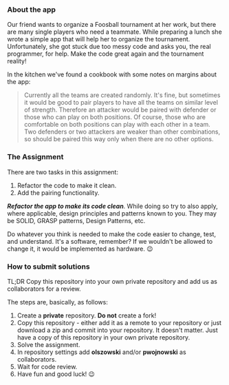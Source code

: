 ### About the app
Our friend wants to organize a Foosball tournament at her work, but there are many
single players who need a teammate. While preparing a lunch she wrote a simple
app that will help her to organize the tournament. Unfortunately, she got stuck
due too messy code and asks you, the real programmer, for help. Make the code
great again and the tournament reality!

In the kitchen we've found a cookbook with some notes on margins about the app:

>Currently all the teams are created randomly. It's fine, but sometimes it would
 be good to pair players to have all the teams on similar level of strength. Therefore
 an attacker would be paired with defender or those who can play on both positions. Of
 course, those who are comfortable on both positions can play with each other in
 a team. Two defenders or two attackers are weaker than other combinations, so should
 be paired this way only when there are no other options.

### The Assignment

There are two tasks in this assignment:
1. Refactor the code to make it clean.
1. Add the pairing functionality.

**_Refactor the app to make its code clean_**. While doing so try to also apply,
where applicable, design principles and patterns known to you. They may be
SOLID, GRASP patterns, Design Patterns, etc.

Do whatever you think is needed to make the code easier to change, test, and understand.
It's a software, remember? If we wouldn't be allowed to change it, it would be implemented as hardware. :wink:

### How to submit solutions
TL;DR Copy this repository into your own private repository and add us as collaborators for a review.

The steps are, basically, as follows:
1. Create a **private** repository. **Do not** create a fork!
1. Copy this repository - either add it as a remote to your repository or just download a zip and commit into your repository. It doesn't matter. Just have a copy of this repository in your own private repository.
1. Solve the assignment.
1. In repository settings add **olszowski** and/or **pwojnowski** as collaborators.
1. Wait for code review.
1. Have fun and good luck! :wink:
